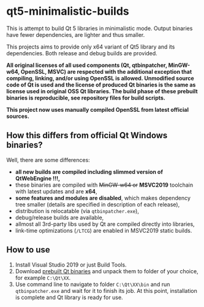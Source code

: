 # qt5-minimalistic-builds
This is attempt to build Qt 5 libraries in minimalistic mode. Output binaries have fewer dependencies, are lighter and thus smaller.

This projects aims to provide only x64 variant of Qt5 library and its dependencies. Both release and debug builds are provided.

**All original licenses of all used components (Qt, qtbinpatcher, MinGW-w64, OpenSSL, MSVC) are respected with the additional exception that compiling, linking, and/or using OpenSSL is allowed. Unmodified source code of Qt is used and the license of produced Qt binaries is the same as license used in original OSS Qt libraries.  The build phase of these prebuilt binaries is reproducible, see repository files for build scripts.**

**This project now uses manually compiled OpenSSL from latest official sources.**

## How this differs from official Qt Windows binaries?
Well, there are some differences:

* **all new builds are compiled including slimmed version of QtWebEngine !!!,**
* these binaries are compiled with ~~MinGW-w64 or~~ **MSVC2019** toolchain with latest updates and are **x64**,
* **some features and modules are disabled**, which makes dependency tree smaller (details are specified in description of each release),
* distribution is relocatable (via `qtbinpatcher.exe`),
* debug/release builds are available,
* allmost all 3rd-party libs used by Qt are compiled directly into libraries,
* link-time optimizations (`/LTCG`) are enabled in MSVC2019 static builds.

## How to use
1. Install Visual Studio 2019 or just Build Tools.
1. Download [prebuilt Qt binaries](https://github.com/martinrotter/qt5-minimalistic-builds/releases) and unpack them to folder of your choice, for example `C:\Qt\XX`.
1. Use command line to navigate to folder `C:\Qt\XX\bin` and run `qtbinpatcher.exe` and wait for it to finish its job. At this point, installation is complete and Qt library is ready for use.
